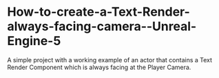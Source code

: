 # How-to-create-a-Text-Render-always-facing-camera--Unreal-Engine-5

A simple project with a working example of an actor that contains a Text Render Component which is always facing at the Player Camera.
